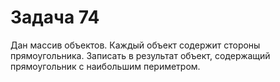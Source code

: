 # Задача 74

Дан массив объектов. Каждый объект содержит стороны прямоугольника. Записать в результат объект, содержащий прямоугольник с наибольшим периметром.
